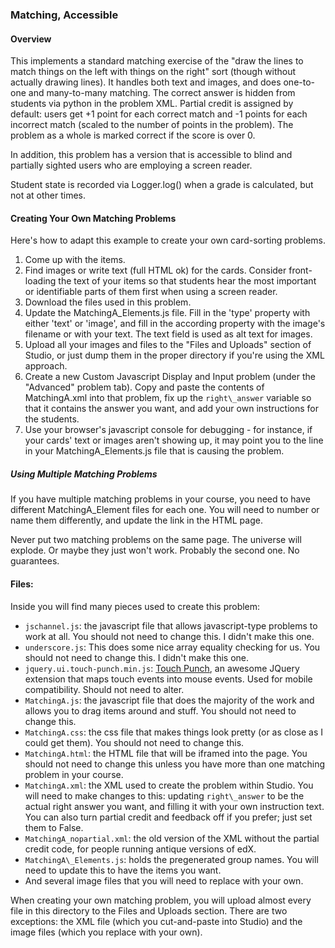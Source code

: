 ### Matching, Accessible ###

#### Overview ####
This implements a standard matching exercise of the "draw the lines to match things on the left with things on the right" sort (though without actually drawing lines). It handles both text and images, and does one-to-one and many-to-many matching. The correct answer is hidden from students via python in the problem XML. Partial credit is assigned by default: users get +1 point for each correct match and -1 points for each incorrect match (scaled to the number of points in the problem). The problem as a whole is marked correct if the score is over 0.

In addition, this problem has a version that is accessible to blind and partially sighted users who are employing a screen reader.

Student state is recorded via Logger.log() when a grade is calculated, but not at other times.

#### Creating Your Own Matching Problems ####

Here's how to adapt this example to create your own card-sorting problems.

1. Come up with the items. 
2. Find images or write text (full HTML ok) for the cards. Consider front-loading the text of your items so that students hear the most important or identifiable parts of them first when using a screen reader.
3. Download the files used in this problem.
4. Update the MatchingA\_Elements.js file. Fill in the 'type' property with either 'text' or 'image', and fill in the according property with the image's filename or with your text. The text field is used as alt text for images.
5. Upload all your images and files to the "Files and Uploads" section of Studio, or just dump them in the proper directory if you're using the XML approach.
6. Create a new Custom Javascript Display and Input problem (under the "Advanced" problem tab). Copy and paste the contents of MatchingA.xml into that problem, fix up the `right\_answer` variable so that it contains the answer you want, and add your own instructions for the students.
7. Use your browser's javascript console for debugging - for instance, if your cards' text or images aren't showing up, it may point you to the line in your MatchingA\_Elements.js file that is causing the problem.

##### Using Multiple Matching Problems #####

If you have multiple matching problems in your course, you need to have different MatchingA_Element files for each one. You will need to number or name them differently, and update the link in the HTML page.

Never put two matching problems on the same page. The universe will explode. Or maybe they just won't work. Probably the second one. No guarantees.

#### Files: ####

Inside you will find many pieces used to create this problem:

- `jschannel.js`: the javascript file that allows javascript-type problems to work at all. You should not need to change this. I didn't make this one.
- `underscore.js`: This does some nice array equality checking for us. You should not need to change this. I didn't make this one.
- `jquery.ui.touch-punch.min.js`: [Touch Punch](https://github.com/furf/jquery-ui-touch-punch), an awesome JQuery extension that maps touch events into mouse events. Used for mobile compatibility. Should not need to alter.
- `MatchingA.js`: the javascript file that does the majority of the work and allows you to drag items around and stuff. You should not need to change this.
- `MatchingA.css`: the css file that makes things look pretty (or as close as I could get them). You should not need to change this.
- `MatchingA.html`: the HTML file that will be iframed into the page. You should not need to change this unless you have more than one matching problem in your course.
- `MatchingA.xml`: the XML used to create the problem within Studio. You will need to make changes to this: updating `right\_answer` to be the actual right answer you want, and filling it with your own instruction text. You can also turn partial credit and feedback off if you prefer; just set them to False.
- `MatchingA_nopartial.xml`: the old version of the XML without the partial credit code, for people running antique versions of edX.
- `MatchingA\_Elements.js`: holds the pregenerated group names. You will need to update this to have the items you want.
- And several image files that you will need to replace with your own. 

When creating your own matching problem, you will upload almost every file in this directory to the Files and Uploads section. There are two exceptions: the XML file (which you cut-and-paste into Studio) and the image files (which you replace with your own).
